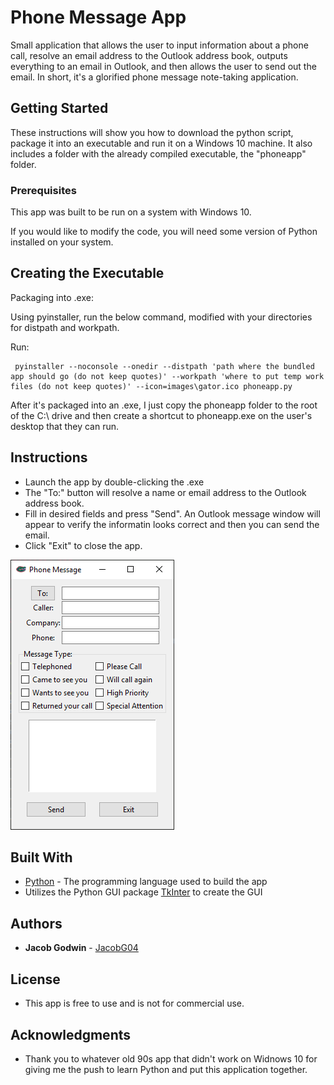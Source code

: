 # Phone Message App

Small application that allows the user to input information about a phone call, resolve an email address to the Outlook address book, outputs everything to an email in Outlook, and then allows the user to send out the email. In short, it's a glorified phone message note-taking application.

## Getting Started

These instructions will show you how to download the python script, package it into an executable and run it on a Windows 10 machine. It also includes a folder with the already compiled executable, the "phoneapp" folder.

### Prerequisites

This app was built to be run on a system with Windows 10.

If you would like to modify the code, you will need some version of Python installed on your system.

## Creating the Executable

Packaging into .exe:

Using pyinstaller, run the below command, modified with your directories for distpath and workpath.

Run:
```
 pyinstaller --noconsole --onedir --distpath 'path where the bundled app should go (do not keep quotes)' --workpath 'where to put temp work files (do not keep quotes)' --icon=images\gator.ico phoneapp.py
```
After it's packaged into an .exe, I just copy the phoneapp folder to the root of the C:\ drive and then create a shortcut to phoneapp.exe on the user's desktop that they can run.

## Instructions

* Launch the app by double-clicking the .exe
* The "To:" button will resolve a name or email address to the Outlook address book.
* Fill in desired fields and press "Send". An Outlook message window will appear to verify the informatin looks correct and then you can send the email.
* Click "Exit" to close the app.

![Screenshot of the app](https://github.com/JacobG04/phone_message/blob/master/images/phone_message_screencap.PNG)

## Built With

* [Python](https://www.python.org/downloads/) - The programming language used to build the app
* Utilizes the Python GUI package [TkInter](https://wiki.python.org/moin/TkInter) to create the GUI

## Authors

* **Jacob Godwin** - [JacobG04](https://github.com/JacobG04)

## License

* This app is free to use and is not for commercial use.

## Acknowledgments

* Thank you to whatever old 90s app that didn't work on Widnows 10 for giving me the push to learn Python and put this application together.
